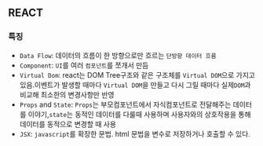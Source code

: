 ## REACT
> 

### 특징
+ ```Data Flow```: 데이터의 흐름이 한 방향으로만 흐르는 ```단방향 데이터 흐름```
+ ```Component```: ```UI```를 여러 ```컴포넌트```를 쪼개서 만듬
+ ```Virtual Dom```: react는 DOM Tree구조와 같은 구조체를 ```Virtual DOM```으로 가지고 있음.이벤트가 발생할 때마다 ```Virtual DOM```을 만들고 다시 그릴 때마다 실제```DOM```과 비교해 최소한의 변경사항만 반영
+ ```Props``` and ```State```: ```Props```는 부모컴포넌트에서 자식컴포넌트로 전달해주는 데이터를 이야기,```state```는 동적인 데이터를 다룰때 사용하며 사용자와의 상호작용을 통해 데이터를 동적으로 변경할 때 사용
+ ```JSX```: ```javascript```를 확장한 문법. html 문법을 변수로 저장하거나 호출할 수 있다.
